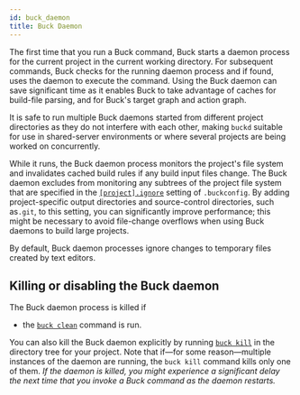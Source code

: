 ```yaml
---
id: buck_daemon
title: Buck Daemon
---
```


The first time that you run a Buck command, Buck starts a daemon process for the current project in the current working directory. For subsequent commands, Buck checks for the running daemon process and if found, uses the daemon to execute the command. Using the Buck daemon can save significant time as it enables Buck to take advantage of caches for build-file parsing, and for Buck's target graph and action graph.

It is safe to run multiple Buck daemons started from different project directories as they do not interfere with each other, making `buckd` suitable for use in shared-server environments or where several projects are being worked on concurrently.

While it runs, the Buck daemon process monitors the project's file system and invalidates cached build rules if any build input files change. The Buck daemon excludes from monitoring any subtrees of the project file system that are specified in the [`[project].ignore`](https://buck.build/files-and-dirs/buckconfig.html#project.ignore) setting of `.buckconfig`. By adding project-specific output directories and source-control directories, such as`.git`, to this setting, you can significantly improve performance; this might be necessary to avoid file-change overflows when using Buck daemons to build large projects.

By default, Buck daemon processes ignore changes to temporary files created by text editors.

## Killing or disabling the Buck daemon

The Buck daemon process is killed if

* the [`buck clean`](https://buck.build/command/clean.html) command is run.

You can also kill the Buck daemon explicitly by running [`buck kill`](https://buck.build/command/kill.html) in the directory tree for your project. Note that if—for some reason—multiple instances of the daemon are running, the `buck kill` command kills only one of them.
*If the daemon is killed, you might experience a significant delay the next time that you invoke a Buck command as the daemon restarts.*
